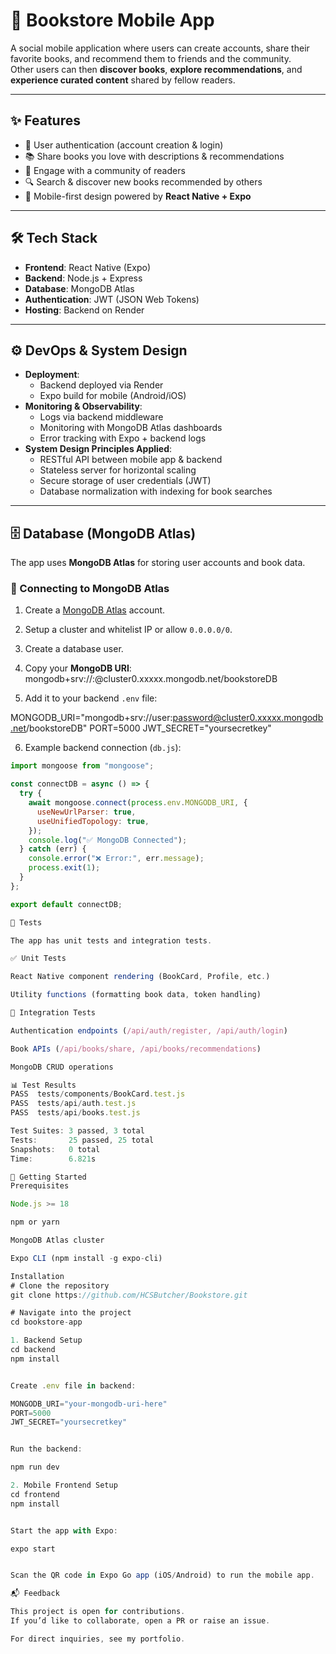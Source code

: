 # 📖 Bookstore Mobile App

A social mobile application where users can create accounts, share their favorite books, and recommend them to friends and the community.  
Other users can then **discover books**, **explore recommendations**, and **experience curated content** shared by fellow readers.  

---

## ✨ Features

- 👤 User authentication (account creation & login)  
- 📚 Share books you love with descriptions & recommendations  
- 🤝 Engage with a community of readers  
- 🔍 Search & discover new books recommended by others  
- 📱 Mobile-first design powered by **React Native + Expo**  

---

## 🛠️ Tech Stack

- **Frontend**: React Native (Expo)  
- **Backend**: Node.js + Express  
- **Database**: MongoDB Atlas  
- **Authentication**: JWT (JSON Web Tokens)  
- **Hosting**: Backend on Render 

---

## ⚙️ DevOps & System Design

- **Deployment**:  
  - Backend deployed via Render 
  - Expo build for mobile (Android/iOS)  
- **Monitoring & Observability**:  
  - Logs via backend middleware  
  - Monitoring with MongoDB Atlas dashboards  
  - Error tracking with Expo + backend logs  
- **System Design Principles Applied**:  
  - RESTful API between mobile app & backend  
  - Stateless server for horizontal scaling  
  - Secure storage of user credentials (JWT)  
  - Database normalization with indexing for book searches  

---

## 🗄️ Database (MongoDB Atlas)

The app uses **MongoDB Atlas** for storing user accounts and book data.

### 🔌 Connecting to MongoDB Atlas

1. Create a [MongoDB Atlas](https://www.mongodb.com/cloud/atlas) account.  
2. Setup a cluster and whitelist IP or allow `0.0.0.0/0`.  
3. Create a database user.  
4. Copy your **MongoDB URI**:
   mongodb+srv://<username>:<password>@cluster0.xxxxx.mongodb.net/bookstoreDB

5. Add it to your backend `.env` file:

MONGODB_URI="mongodb+srv://user:password@cluster0.xxxxx.mongodb.net/bookstoreDB"
PORT=5000
JWT_SECRET="yoursecretkey"

6. Example backend connection (`db.js`):

```js
import mongoose from "mongoose";

const connectDB = async () => {
  try {
    await mongoose.connect(process.env.MONGODB_URI, {
      useNewUrlParser: true,
      useUnifiedTopology: true,
    });
    console.log("✅ MongoDB Connected");
  } catch (err) {
    console.error("❌ Error:", err.message);
    process.exit(1);
  }
};

export default connectDB;

🧪 Tests

The app has unit tests and integration tests.

✅ Unit Tests

React Native component rendering (BookCard, Profile, etc.)

Utility functions (formatting book data, token handling)

🔗 Integration Tests

Authentication endpoints (/api/auth/register, /api/auth/login)

Book APIs (/api/books/share, /api/books/recommendations)

MongoDB CRUD operations

📊 Test Results
PASS  tests/components/BookCard.test.js
PASS  tests/api/auth.test.js
PASS  tests/api/books.test.js

Test Suites: 3 passed, 3 total  
Tests:       25 passed, 25 total  
Snapshots:   0 total  
Time:        6.821s

🚀 Getting Started
Prerequisites

Node.js >= 18

npm or yarn

MongoDB Atlas cluster

Expo CLI (npm install -g expo-cli)

Installation
# Clone the repository
git clone https://github.com/HCSButcher/Bookstore.git

# Navigate into the project
cd bookstore-app

1. Backend Setup
cd backend
npm install


Create .env file in backend:

MONGODB_URI="your-mongodb-uri-here"
PORT=5000
JWT_SECRET="yoursecretkey"


Run the backend:

npm run dev

2. Mobile Frontend Setup
cd frontend
npm install


Start the app with Expo:

expo start


Scan the QR code in Expo Go app (iOS/Android) to run the mobile app.

📬 Feedback

This project is open for contributions.
If you’d like to collaborate, open a PR or raise an issue.

For direct inquiries, see my portfolio.


